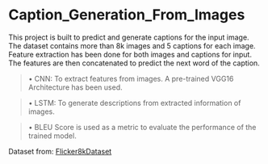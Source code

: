 # Caption_Generation_From_Images
This project is built to predict and generate captions for the input image. 
The dataset contains more than 8k images and 5 captions for each image.
Feature extraction has been done for both images and captions for input. The features are then concatenated to predict the next word of the caption.
>•	CNN: To extract features from images. A pre-trained VGG16 Architecture has been used.

>•	LSTM: To generate descriptions from extracted information of images.

>•	BLEU Score is used as a metric to evaluate the performance of the trained model.

Dataset from: [Flicker8kDataset](https://www.kaggle.com/datasets/adityajn105/flickr8k?resource=download&select=Images)
